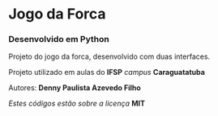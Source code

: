 # Jogo da Forca

### Desenvolvido em Python

Projeto do jogo da forca, desenvolvido com duas interfaces.

Projeto utilizado em aulas do **IFSP** _campus_ **Caraguatatuba**

Autores: **Denny Paulista Azevedo Filho**

_Estes códigos estão sobre a licença_ **MIT**
